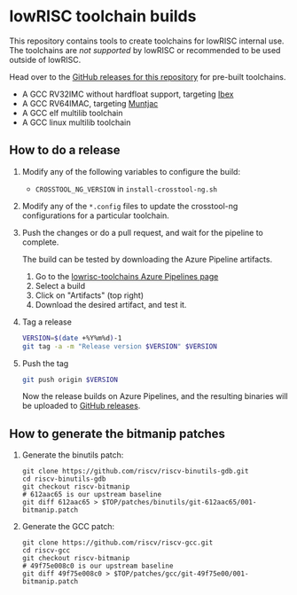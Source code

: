 lowRISC toolchain builds
========================

This repository contains tools to create toolchains for lowRISC internal
use. The toolchains are *not supported* by lowRISC or recommended to be
used outside of lowRISC.

Head over to the
[GitHub releases for this repository](https://github.com/lowRISC/lowrisc-toolchains/releases)
for pre-built toolchains.

* A GCC RV32IMC without hardfloat support, targeting [Ibex](https://github.com/lowRISC/ibex/)
* A GCC RV64IMAC, targeting [Muntjac](https://github.com/lowRISC/muntjac)
* A GCC elf multilib toolchain
* A GCC linux multilib toolchain

How to do a release
-------------------

1. Modify any of the following variables to configure the build:
   - `CROSSTOOL_NG_VERSION` in `install-crosstool-ng.sh`

2. Modify any of the `*.config` files to update the crosstool-ng configurations
   for a particular toolchain.

3. Push the changes or do a pull request, and wait for the pipeline to
   complete.

   The build can be tested by downloading the Azure Pipeline artifacts.
     1. Go to the [lowrisc-toolchains Azure Pipelines page](https://dev.azure.com/lowrisc/lowrisc-toolchains/_build?definitionId=2&_a=summary)
     2. Select a build
     3. Click on "Artifacts" (top right)
     4. Download the desired artifact, and test it.

4. Tag a release

   ```bash
   VERSION=$(date +%Y%m%d)-1
   git tag -a -m "Release version $VERSION" $VERSION
   ```

5. Push the tag

   ```bash
   git push origin $VERSION
   ```

   Now the release builds on Azure Pipelines, and the resulting binaries
   will be uploaded to
   [GitHub releases](https://github.com/lowRISC/lowrisc-toolchains/releases).

How to generate the bitmanip patches
------------------------------------

1. Generate the binutils patch:

   ```
   git clone https://github.com/riscv/riscv-binutils-gdb.git
   cd riscv-binutils-gdb
   git checkout riscv-bitmanip
   # 612aac65 is our upstream baseline
   git diff 612aac65 > $TOP/patches/binutils/git-612aac65/001-bitmanip.patch
   ```

2. Generate the GCC patch:

   ```
   git clone https://github.com/riscv/riscv-gcc.git
   cd riscv-gcc
   git checkout riscv-bitmanip
   # 49f75e008c0 is our upstream baseline
   git diff 49f75e008c0 > $TOP/patches/gcc/git-49f75e00/001-bitmanip.patch
   ```
